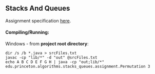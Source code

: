 ## Stacks And Queues

Assignment specification [here](https://coursera.cs.princeton.edu/algs4/assignments/queues/specification.php).

#### Compiling/Running:

Windows - from **project root directory**:

    dir /s /b *.java > srcFiles.txt
    javac -cp "lib/*" -d "out" @srcFiles.txt
    echo A B C D E F G H | java -cp "out;lib/*" edu.princeton.algorithms.stacks_queues.assignment.Permutation 3